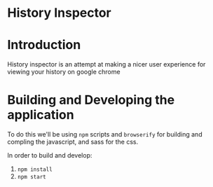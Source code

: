 # History Inspector

# Introduction

History inspector is an attempt at making a nicer user experience for viewing your history on google chrome

# Building and Developing the application

To do this we'll be using `npm` scripts and `browserify` for building and compling the javascript, and sass for the css. 

In order to build and develop:

1. `npm install`
2. `npm start`

